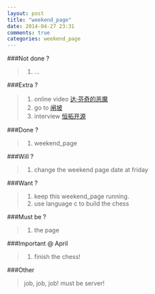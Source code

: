 ```yaml
---
layout: post
title: "weekend_page"
date: 2014-04-27 23:31
comments: true
categories: weekend_page
---
```

###Not done ?

>1. ...

###Extra ?
	
>1. online video [达·芬奇的恶魔](http://v.qq.com/detail/o/og82veb4at38v3q.html)
>2. go to [闸坡](http://baike.baidu.com/link?url=PAhVMwFwbl21JOY-rP4nVgsigsN5WHo69_iV_-ZhFfEaOlMcCb-og9VkPzqPxi9a)
>3. interview [恒拓开源](http://www.foreveross.com)
       
###Done ?

>1. weekend_page

	
###Will ?

>1. change the weekend page date at friday

###Want ?
 
>1. keep this weekend_page running.
>2. use language c to build the chess

###Must be ?

>1. the page

###Important @ April
	
>1. finish the chess!
	
###Other 

> job, job, job!
> must be server!